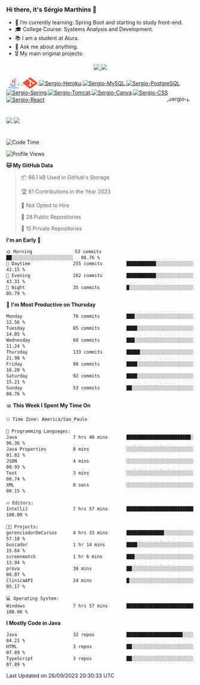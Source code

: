 ### Hi there, it's Sérgio Marthins 👋


- 🌱 I’m currently learning: Spring Boot and starting to study front-end.
- 🎓 College Course: Systems Analysis and Development.
- 📚  I am a student at Alura.
- 💬 Ask me about anything.
- 🎖 My main original projects: 

<div align="center">
  <a href="https://github.com/Almadavic">
  <img height="180em" src="https://github-readme-stats.vercel.app/api?username=Marthiins&show_icons=true&theme=dracula&include_all_commits=true&count_private=true"/>
  <img height="180em" src="https://github-readme-stats.vercel.app/api/top-langs/?username=Marthiins&layout=compact&langs_count=7&theme=dracula"/>
</div>
<div style="display: inline_block"><br>
  <img align="center" alt="Sergio-Java" height="30" width="40" src="https://raw.githubusercontent.com/devicons/devicon/master/icons/java/java-original.svg">
  <img align="center" alt="Sergio-Git" height="30" width="40" src="https://raw.githubusercontent.com/devicons/devicon/master/icons/git/git-original.svg">
  <img align="center" alt="Sergio-Heroku" height="30" width="40" src="https://cdn.jsdelivr.net/gh/devicons/devicon/icons/heroku/heroku-plain-wordmark.svg" />             
  <img align="center" alt="Sergio-MySQL" height="30" width="40" src="https://cdn.jsdelivr.net/gh/devicons/devicon/icons/mysql/mysql-original-wordmark.svg" />
  <img align="center" alt="Sergio-PostgreSQL" height="30" width="40" src="https://cdn.jsdelivr.net/gh/devicons/devicon/icons/postgresql/postgresql-plain-wordmark.svg" />
  <img align="center" alt="Sergio-Spring" height="30" width="40" src="https://cdn.jsdelivr.net/gh/devicons/devicon/icons/spring/spring-original-wordmark.svg" />
  <img align="center" alt="Sergio-Tomcat" height="30" width="40" src="https://cdn.jsdelivr.net/gh/devicons/devicon/icons/tomcat/tomcat-original-wordmark.svg" />
  <img align="center" alt="Sergio-Canva" height="30" width="40" src="https://cdn.jsdelivr.net/gh/devicons/devicon/icons/canva/canva-original.svg" />
  <img align="center" alt="Sergio-CSS" height="30" width="40" src="https://cdn.jsdelivr.net/gh/devicons/devicon/icons/css3/css3-original.svg" />
  <img align="center" alt="Sergio-React" height="30" width="40" src="https://cdn.jsdelivr.net/gh/devicons/devicon/icons/react/react-original.svg" />        
  <img align="right" alt="Sergio-pic" height="150" style="border-radius:50px;" src="https://user-images.githubusercontent.com/47826754/188357708-748fc4f4-5846-47a3-9063-ce04eeefcb8f.png">
</div>

#

<div> 
 <a href = "mailto:sergio.marthiins@gmail.com"><img src="https://img.shields.io/badge/-Gmail-%23333?style=for-the-badge&logo=gmail&logoColor=white" target="_blank"></a>
  <a href="https://www.linkedin.com/in/.........../" target="_blank"><img src="https://img.shields.io/badge/-LinkedIn-%230077B5?style=for-the-badge&logo=linkedin&logoColor=white" target="_blank"></a> 
</div>

#

<!--START_SECTION:waka-->
![Code Time](http://img.shields.io/badge/Code%20Time-69%20hrs%2053%20mins-blue)

![Profile Views](http://img.shields.io/badge/Profile%20Views-0-blue)

**🐱 My GitHub Data** 

> 📦 66.1 kB Used in GitHub's Storage 
 > 
> 🏆 61 Contributions in the Year 2023
 > 
> 🚫 Not Opted to Hire
 > 
> 📜 28 Public Repositories 
 > 
> 🔑 15 Private Repositories 
 > 
**I'm an Early 🐤** 

```text
🌞 Morning                53 commits          ██░░░░░░░░░░░░░░░░░░░░░░░   08.76 % 
🌆 Daytime                255 commits         ███████████░░░░░░░░░░░░░░   42.15 % 
🌃 Evening                262 commits         ███████████░░░░░░░░░░░░░░   43.31 % 
🌙 Night                  35 commits          █░░░░░░░░░░░░░░░░░░░░░░░░   05.79 % 
```
📅 **I'm Most Productive on Thursday** 

```text
Monday                   76 commits          ███░░░░░░░░░░░░░░░░░░░░░░   12.56 % 
Tuesday                  85 commits          ████░░░░░░░░░░░░░░░░░░░░░   14.05 % 
Wednesday                68 commits          ███░░░░░░░░░░░░░░░░░░░░░░   11.24 % 
Thursday                 133 commits         █████░░░░░░░░░░░░░░░░░░░░   21.98 % 
Friday                   98 commits          ████░░░░░░░░░░░░░░░░░░░░░   16.20 % 
Saturday                 92 commits          ████░░░░░░░░░░░░░░░░░░░░░   15.21 % 
Sunday                   53 commits          ██░░░░░░░░░░░░░░░░░░░░░░░   08.76 % 
```


📊 **This Week I Spent My Time On** 

```text
🕑︎ Time Zone: America/Sao_Paulo

💬 Programming Languages: 
Java                     7 hrs 40 mins       ████████████████████████░   96.36 % 
Java Properties          8 mins              ░░░░░░░░░░░░░░░░░░░░░░░░░   01.82 % 
JSON                     4 mins              ░░░░░░░░░░░░░░░░░░░░░░░░░   00.93 % 
Text                     3 mins              ░░░░░░░░░░░░░░░░░░░░░░░░░   00.74 % 
XML                      0 secs              ░░░░░░░░░░░░░░░░░░░░░░░░░   00.15 % 

🔥 Editors: 
IntelliJ                 7 hrs 57 mins       █████████████████████████   100.00 % 

🐱‍💻 Projects: 
gerenciadorDeCursos      4 hrs 33 mins       ██████████████░░░░░░░░░░░   57.18 % 
buscador                 1 hr 14 mins        ████░░░░░░░░░░░░░░░░░░░░░   15.64 % 
screenmatch              1 hr 6 mins         ███░░░░░░░░░░░░░░░░░░░░░░   13.94 % 
prova                    38 mins             ██░░░░░░░░░░░░░░░░░░░░░░░   08.07 % 
ClinicaAPI               24 mins             █░░░░░░░░░░░░░░░░░░░░░░░░   05.17 % 

💻 Operating System: 
Windows                  7 hrs 57 mins       █████████████████████████   100.00 % 
```

**I Mostly Code in Java** 

```text
Java                     32 repos            █████████████████████░░░░   84.21 % 
HTML                     3 repos             ██░░░░░░░░░░░░░░░░░░░░░░░   07.89 % 
TypeScript               3 repos             ██░░░░░░░░░░░░░░░░░░░░░░░   07.89 % 
```




 Last Updated on 26/09/2023 20:30:33 UTC
<!--END_SECTION:waka-->

